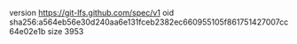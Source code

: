 version https://git-lfs.github.com/spec/v1
oid sha256:a564eb56e30d240aa6e131fceb2382ec660955105f861751427007cc64e02e1b
size 3953
